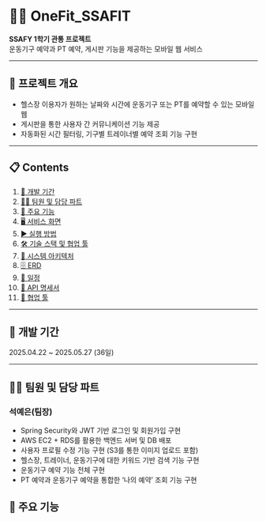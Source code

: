 # 🏋️‍♀️ OneFit_SSAFIT

**SSAFY 1학기 관통 프로젝트**  
운동기구 예약과 PT 예약, 게시판 기능을 제공하는 모바일 웹 서비스

---

## 📌 프로젝트 개요

- 헬스장 이용자가 원하는 날짜와 시간에 운동기구 또는 PT를 예약할 수 있는 모바일 웹
- 게시판을 통한 사용자 간 커뮤니케이션 기능 제공
- 자동화된 시간 필터링, 기구별 트레이너별 예약 조회 기능 구현

---

## 📋 Contents
1. [📆 개발 기간](#개발-기간)
2. [👩‍💻 팀원 및 담당 파트](#팀원-및-담당-파트)
3. [🧩 주요 기능](#주요-기능)
4. [🖥️ 서비스 화면](#서비스-화면)
5. [▶️ 실행 방법](#실행-방법)
6. [🛠️ 기술 스택 및 협업 툴](#기술-스택-및-협업-툴)
7. [📐 시스템 아키텍처](#시스템-아키텍처)
8. [🗄️ ERD](#erd)
9. [📅 일정](#일정)
10. [📡 API 명세서](#api-명세서)
11. [🧰 협업 툴](#협업-툴)

---

## 📆 개발 기간
2025.04.22 ~ 2025.05.27 (36일)

___

## 👩‍💻 팀원 및 담당 파트
### 석예은(팀장)
- Spring Security와 JWT 기반 로그인 및 회원가입 구현 
- AWS EC2 + RDS를 활용한 백엔드 서버 및 DB 배포
- 사용자 프로필 수정 기능 구현 (S3를 통한 이미지 업로드 포함)
- 헬스장, 트레이너, 운동기구에 대한 키워드 기반 검색 기능 구현
- 운동기구 예약 기능 전체 구현 
- PT 예약과 운동기구 예약을 통합한 ‘나의 예약’ 조회 기능 구현

## 🧩 주요 기능

